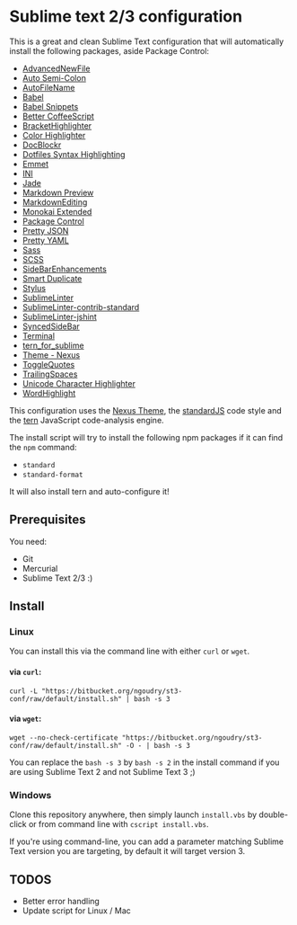 # Sublime text 2/3 configuration

This is a great and clean Sublime Text configuration that will automatically install the following packages, aside Package Control:
* [AdvancedNewFile](https://packagecontrol.io/packages/AdvancedNewFile)
* [Auto Semi-Colon](https://packagecontrol.io/packages/Auto%20Semi-Colon)
* [AutoFileName](https://packagecontrol.io/packages/AutoFileName)
* [Babel](https://packagecontrol.io/packages/Babel)
* [Babel Snippets](https://packagecontrol.io/packages/Babel%20Snippets)
* [Better CoffeeScript](https://packagecontrol.io/packages/Better%20CoffeeScript)
* [BracketHighlighter](https://packagecontrol.io/packages/BracketHighlighter)
* [Color Highlighter](https://packagecontrol.io/packages/Color%20Highlighter)
* [DocBlockr](https://packagecontrol.io/packages/DocBlockr)
* [Dotfiles Syntax Highlighting](https://packagecontrol.io/packages/Dotfiles%20Syntax%20Highlighting)
* [Emmet](https://packagecontrol.io/packages/Emmet)
* [INI](https://packagecontrol.io/packages/INI)
* [Jade](https://packagecontrol.io/packages/Jade)
* [Markdown Preview](https://packagecontrol.io/packages/Markdown%20Preview)
* [MarkdownEditing](https://packagecontrol.io/packages/MarkdownEditing)
* [Monokai Extended](https://packagecontrol.io/packages/Monokai%20Extended)
* [Package Control](https://packagecontrol.io/packages/Package%20Control)
* [Pretty JSON](https://packagecontrol.io/packages/Pretty%20JSON)
* [Pretty YAML](https://packagecontrol.io/packages/Pretty%20YAML)
* [Sass](https://packagecontrol.io/packages/Sass)
* [SCSS](https://packagecontrol.io/packages/SCSS)
* [SideBarEnhancements](https://packagecontrol.io/packages/SideBarEnhancements)
* [Smart Duplicate](https://packagecontrol.io/packages/Smart%20Duplicate)
* [Stylus](https://packagecontrol.io/packages/Stylus)
* [SublimeLinter](https://packagecontrol.io/packages/SublimeLinter)
* [SublimeLinter-contrib-standard](https://packagecontrol.io/packages/SublimeLinter-contrib-standard)
* [SublimeLinter-jshint](https://packagecontrol.io/packages/SublimeLinter-jshint)
* [SyncedSideBar](https://packagecontrol.io/packages/SyncedSideBar)
* [Terminal](https://packagecontrol.io/packages/Terminal)
* [tern_for_sublime](https://packagecontrol.io/packages/tern_for_sublime)
* [Theme - Nexus](https://packagecontrol.io/packages/Theme%20-%20Nexus)
* [ToggleQuotes](https://packagecontrol.io/packages/ToggleQuotes)
* [TrailingSpaces](https://packagecontrol.io/packages/TrailingSpaces)
* [Unicode Character Highlighter](https://packagecontrol.io/packages/Unicode%20Character%20Highlighter)
* [WordHighlight](https://packagecontrol.io/packages/WordHighlight)

This configuration uses the [Nexus Theme](https://github.com/EleazarCrusader/nexus-theme), the [standardJS](http://standardjs.com/index.html) code style and the [tern](http://ternjs.net/) JavaScript code-analysis engine.

The install script will try to install the following npm packages if it can find the `npm` command:
* `standard`
* `standard-format`

It will also install tern and auto-configure it!

## Prerequisites

You need:

* Git
* Mercurial
* Sublime Text 2/3 :)

## Install

### Linux

You can install this via the command line with either `curl` or `wget`.

#### via `curl`:

`curl -L "https://bitbucket.org/ngoudry/st3-conf/raw/default/install.sh" | bash -s 3`

#### via `wget`:

`wget --no-check-certificate "https://bitbucket.org/ngoudry/st3-conf/raw/default/install.sh" -O - | bash -s 3`

You can replace the `bash -s 3` by `bash -s 2` in the install command if you are using Sublime Text 2 and not Sublime Text 3 ;)

### Windows

Clone this repository anywhere, then simply launch `install.vbs` by double-click or from command line with `cscript install.vbs`.

If you're using command-line, you can add a parameter matching Sublime Text version you are targeting, by default it will target version 3.

## TODOS

* Better error handling
* Update script for Linux / Mac
